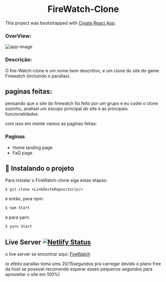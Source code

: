 <h1 align="center">FireWatch-Clone</h1>


This project was bootstrapped with [Create React App](https://github.com/facebook/create-react-app).
### OverView:

<img src="https://i.ibb.co/h2vjVZ0/Localhost-Generic-Laptop-2021-08-15-at-5-41-35-PM.jpg" alt="app-image">

### Descrição:
O fire-Watch-clone e um nome bem descritivo, e um clone do site do game Firewatch (incluindo o parallax).

## paginas feitas:
pensando que o site do firewatch foi feito por um grupo e eu codei o clone sozinho, analisei um escopo principal do site e as principais funcionalidades.

com isso em mente vamos as paginas feitas:
<h3>Paginas</h3>

 - Home landing page
 - FaQ page


## 🚀 Instalando o projeto

Para instalar o FireWatch-clone siga estas etapas:


```git
$ git clone <LinkDesteRepositorio/>
```
e então, para npm:
```js 
$ npm Start  
```
e para yarn:
```js
$ yarn Start
```


## Live Server [![Netlify Status](https://api.netlify.com/api/v1/badges/bd40a31a-0d7e-4780-88c8-9357f676f6fe/deploy-status)](https://app.netlify.com/sites/fire-base-clonebr/deploys)
o live server se encontrar aqui: <a href='https://fire-base-clonebr.netlify.app/'>FireWatch</a>
 
 (o efeito parallax toma ums 20/15segundos pra carregar devido o plano free da host se possivel recomendo esperar esses pequenos segundos para aproveitar o site em 100%)


